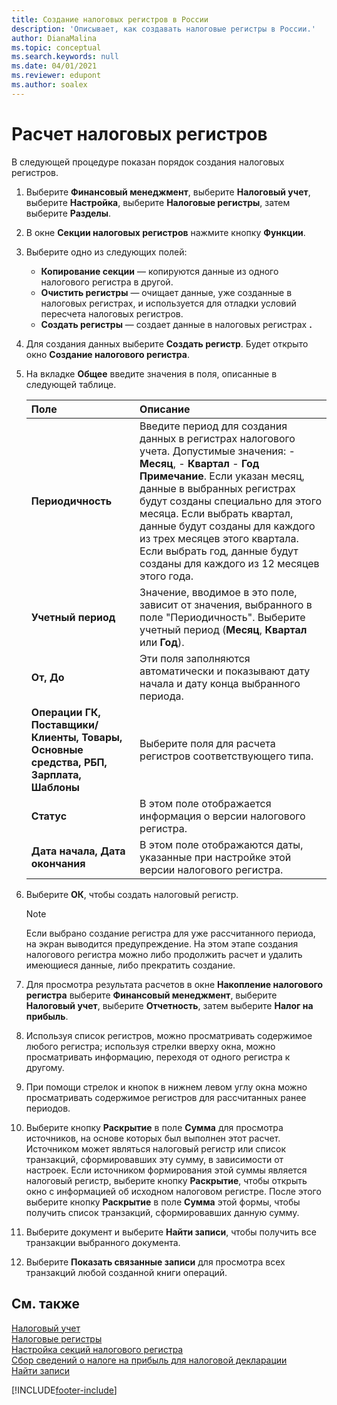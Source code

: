 ```yaml
---
title: Создание налоговых регистров в России
description: 'Описывает, как создавать налоговые регистры в России.'
author: DianaMalina
ms.topic: conceptual
ms.search.keywords: null
ms.date: 04/01/2021
ms.reviewer: edupont
ms.author: soalex
---
```


# <a name="create-tax-registers"></a><a name="create-tax-registers"></a><a name="create-tax-registers"></a>Расчет налоговых регистров

В следующей процедуре показан порядок создания налоговых регистров.

1. Выберите **Финансовый менеджмент**, выберите **Налоговый учет**, выберите **Настройка**, выберите **Налоговые регистры**, затем выберите **Разделы**.

2. В окне **Секции налоговых регистров** нажмите кнопку **Функции**.

3. Выберите одно из следующих полей:

   - **Копирование секции** — копируются данные из одного налогового регистра в другой.
   - **Очистить регистры** — очищает данные, уже созданные в налоговых регистрах, и используется для отладки условий пересчета налоговых регистров.
   - **Создать регистры** — создает данные в налоговых регистрах **.**

4. Для создания данных выберите **Создать регистр**. Будет открыто окно **Создание налогового регистра**.

5. На вкладке **Общее** введите значения в поля, описанные в следующей таблице.

   | Поле                                                        | Описание                                                  |
   | :----------------------------------------------------------- | :----------------------------------------------------------- |
   | **Периодичность**                                              | Введите период для создания данных в регистрах налогового учета. Допустимые значения:   -   **Месяц**, -   **Квартал** -   **Год** **Примечание**. Если указан месяц, данные в выбранных регистрах будут созданы специально для этого месяца. Если выбрать квартал, данные будут созданы для каждого из трех месяцев этого квартала. Если выбрать год, данные будут созданы для каждого из 12 месяцев этого года. |
   | **Учетный период**                                        | Значение, вводимое в это поле, зависит от значения, выбранного в поле "Периодичность". Выберите учетный период (**Месяц**, **Квартал** или **Год**). |
   | **От, До**                                                 | Эти поля заполняются автоматически и показывают дату начала и дату конца выбранного периода. |
   | **Операции ГК, Поставщики/Клиенты, Товары, Основные средства, РБП, Зарплата, Шаблоны** | Выберите поля для расчета регистров соответствующего типа. |
   | **Статус**                                                   | В этом поле отображается информация о версии налогового регистра. |
   | **Дата начала, Дата окончания**                               | В этом поле отображаются даты, указанные при настройке этой версии налогового регистра. |

6. Выберите **ОК**, чтобы создать налоговый регистр.

    > [!NOTE]
    > Если выбрано создание регистра для уже рассчитанного периода, на экран выводится предупреждение. На этом этапе создания налогового регистра можно либо продолжить расчет и удалить имеющиеся данные, либо прекратить создание.

7. Для просмотра результата расчетов в окне **Накопление налогового регистра** выберите **Финансовый менеджмент**, выберите **Налоговый учет**, выберите **Отчетность**, затем выберите **Налог на прибыль**.

8. Используя список регистров, можно просматривать содержимое любого регистра; используя стрелки вверху окна, можно просматривать информацию, переходя от одного регистра к другому.

9. При помощи стрелок и кнопок в нижнем левом углу окна можно просматривать содержимое регистров для рассчитанных ранее периодов.

10. Выберите кнопку **Раскрытие** в поле **Сумма** для просмотра источников, на основе которых был выполнен этот расчет. Источником может являться налоговый регистр или список транзакций, сформировавших эту сумму, в зависимости от настроек. Если источником формирования этой суммы является налоговый регистр, выберите кнопку **Раскрытие**, чтобы открыть окно с информацией об исходном налоговом регистре. После этого выберите кнопку **Раскрытие** в поле **Сумма** этой формы, чтобы получить список транзакций, сформировавших данную сумму.

11. Выберите документ и выберите **Найти записи**, чтобы получить все транзакции выбранного документа.

12. Выберите **Показать связанные записи** для просмотра всех транзакций любой созданной книги операций.

## <a name="see-also"></a><a name="see-also"></a><a name="see-also"></a>См. также

[Налоговый учет](Tax-Accounting.md)  
[Налоговые регистры](Tax-Registers.md)  
[Настройка секций налогового регистра](How-to-Set-Up-Tax-Register-Sections.md)  
[Сбор сведений о налоге на прибыль для налоговой декларации](Collecting-Profit-Tax-Information-for-Tax-Declaration.md)  
[Найти записи](../../ui-find-entries.md)  


[!INCLUDE[footer-include](../../includes/footer-banner.md)]
